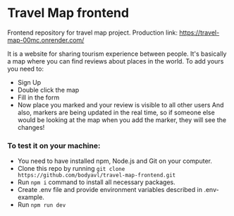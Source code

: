 # Travel Map frontend
Frontend repository for travel map project.
Production link: https://travel-map-00mc.onrender.com/

It is a website for sharing tourism experience between people. It's basically a map where you can find reviews about places in the world. To add yours you need to:
- Sign Up
- Double click the map
- Fill in the form
- Now place you marked and your review is visible to all other users
And also, markers are being updated in the real time, so if someone else would be looking at the map when you add the marker, they will see the changes!

### To test it on your machine:
- You need to have installed npm, Node.js and Git on your computer.
- Clone this repo by running `git clone https://github.com/bodyavl/travel-map-frontend.git`
- Run `npm i` command to install all necessary packages.
- Create .env file and provide environment variables described in .env-example.
- Run `npm run dev`
